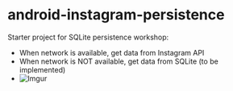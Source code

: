 # android-instagram-persistence

Starter project for SQLite persistence workshop:
* When network is available, get data from Instagram API
* When network is NOT available, get data from SQLite (to be implemented)
* ![Imgur](http://i.imgur.com/QfW9Nd1.gif)
